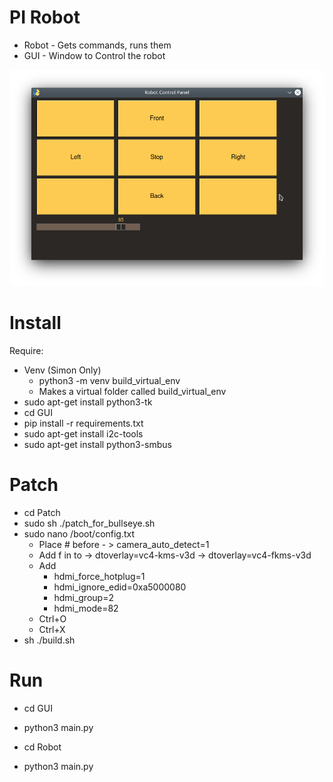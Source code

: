 # PI Robot

* Robot - Gets commands, runs them
* GUI - Window to Control the robot

![GUI](./gui.png)

# Install

Require:
* Venv (Simon Only)
    * python3 -m venv build_virtual_env
    * Makes a virtual folder called build_virtual_env
* sudo apt-get install python3-tk
* cd GUI
* pip install -r requirements.txt
* sudo apt-get install i2c-tools
* sudo apt-get install python3-smbus

# Patch

* cd Patch
* sudo sh ./patch_for_bullseye.sh
* sudo nano /boot/config.txt
    * Place # before - > camera_auto_detect=1
    * Add f in to -> dtoverlay=vc4-kms-v3d -> dtoverlay=vc4-fkms-v3d
    * Add  
        * hdmi_force_hotplug=1
        * hdmi_ignore_edid=0xa5000080
        * hdmi_group=2
        * hdmi_mode=82
    * Ctrl+O
    * Ctrl+X
* sh ./build.sh


# Run

* cd GUI 
* python3 main.py

* cd Robot
* python3 main.py
